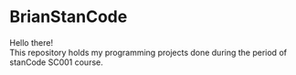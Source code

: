 # BrianStanCode
#### 
Hello there!\
This repository holds my programming projects done during the period of stanCode SC001 course.
